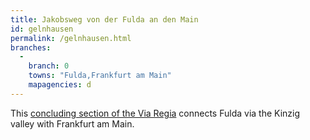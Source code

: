 ```yaml
---
title: Jakobsweg von der Fulda an den Main
id: gelnhausen
permalink: /gelnhausen.html
branches:
  -
    branch: 0
    towns: "Fulda,Frankfurt am Main"
    mapagencies: d
---
```


This [concluding section of the Via Regia][0] connects Fulda via the Kinzig valley with Frankfurt am Main.

[0]: http://www.sprengel-hanau.de/jakobsweg/